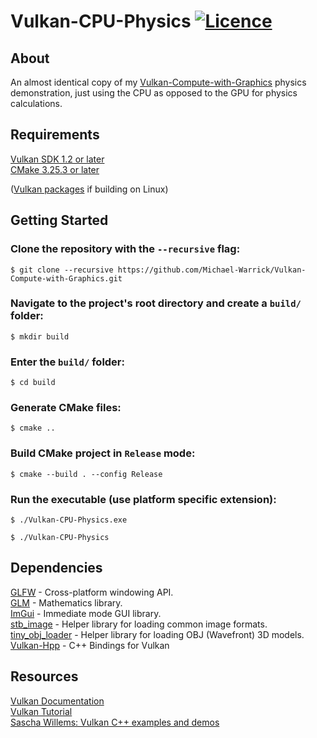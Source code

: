 # Vulkan-CPU-Physics [![Licence](https://img.shields.io/github/license/Michael-Warrick/Vulkan-CPU-Physics?style=flat)](./LICENSE)

## About
An almost identical copy of my [Vulkan-Compute-with-Graphics](https://github.com/Michael-Warrick/Vulkan-Compute-with-Graphics) physics demonstration, just using the CPU as opposed to the GPU for physics calculations.

## Requirements
[Vulkan SDK 1.2 or later](https://www.lunarg.com/vulkan-sdk/)\
[CMake 3.25.3 or later](https://cmake.org/)

([Vulkan packages](https://vulkan-tutorial.com/Development_environment) if building on Linux)


## Getting Started
### Clone the repository with the `--recursive` flag:
```shell
$ git clone --recursive https://github.com/Michael-Warrick/Vulkan-Compute-with-Graphics.git
```
### Navigate to the project's root directory and create a `build/` folder:
```shell
$ mkdir build
```
### Enter the `build/` folder:
```shell
$ cd build
```

### Generate CMake files:
```shell
$ cmake ..
```

### Build CMake project in `Release` mode:
```shell
$ cmake --build . --config Release
```

### Run the executable (use platform specific extension):
```shell
$ ./Vulkan-CPU-Physics.exe
```
```shell
$ ./Vulkan-CPU-Physics
```

## Dependencies
[GLFW](https://github.com/glfw/glfw) - Cross-platform windowing API.\
[GLM](https://github.com/g-truc/glm) - Mathematics library.\
[ImGui](https://github.com/ocornut/imgui) - Immediate mode GUI library.\
[stb_image](https://github.com/nothings/stb/tree/master) - Helper library for loading common image formats.\
[tiny_obj_loader](https://github.com/tinyobjloader/tinyobjloader) - Helper library for loading OBJ (Wavefront) 3D models.\
[Vulkan-Hpp](https://github.com/KhronosGroup/Vulkan-Hpp) - C++ Bindings for Vulkan

## Resources
[Vulkan Documentation](https://docs.vulkan.org/spec/latest/index.html)\
[Vulkan Tutorial](https://vulkan-tutorial.com/)\
[Sascha Willems: Vulkan C++ examples and demos](https://github.com/SaschaWillems/Vulkan)
